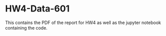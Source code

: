 # HW4-Data-601
This contains the PDF of the report for HW4 as well as the jupyter notebook containing the code.
